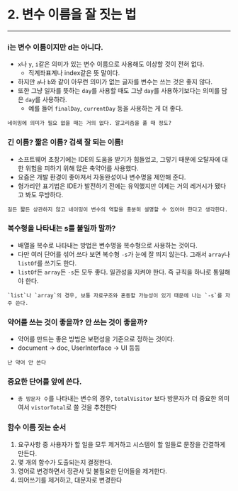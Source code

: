 # 2. 변수 이름을 잘 짓는 법

---

### i는 변수 이름이지만 d는 아니다.

- `x`나 `y`, `i`같은 의미가 있는 변수 이름으로 사용해도 이상할 것이 전혀 없다.
    - 직계좌표계나 index같은 뜻 말이다.
- 하지만 `a`나 `b`와 같이 아무런 의미가 없는 글자를 변수는 쓰는 것은 좋지 않다.
- 또한 그냥 일자를 뜻하는 `day`를 사용할 때도 그냥 `day`를 사용하기보다는 의미를 담은 `day`를 사용하라.
    - 예를 들어 `finalDay`, `currentDay` 등을 사용하는 게 더 좋다.
```
네이밍에 의미가 필요 없을 때는 거의 없다. 알고리즘을 풀 때 정도?
```

### 긴 이름? 짧은 이름? 검색 잘 되는 이름!

- 소프트웨어 초창기에는 IDE의 도움을 받기가 힘들었고, 그렇기 때문에 오탈자에 대한 위험을 피하기 위해 많은 축약어를 사용했다.
- 요즘은 개발 환경이 좋아져서 자동완성이나 변수명을 제안해 준다.
- 헝가리안 표기법은 IDE가 발전하기 전에는 유익했지만 이제는 거의 레거시가 됐다고 봐도 무방하다.
```
길든 짧든 상관하지 않고 네이밍이 변수의 역할을 충분히 설명할 수 있어야 한다고 생각한다.
```

### 복수형을 나타내는 s를 붙일까 말까?

- 배열을 복수로 나타내는 방법은 변수명을 복수형으로 사용하는 것이다.
- 다만 여러 단어를 섞어 쓰다 보면 복수형 `-s`가 눈에 잘 띄지 않는다. 그래서 `array`나 `listOf`를 쓰기도 한다.
- `listOf`든 `array`든 `-s`든 모두 좋다. 일관성을 지켜야 한다. 즉 규칙을 하나로 통일해야 한다.
```
`list`나 `array`의 경우, 보통 자료구조와 혼동할 가능성이 있기 때문에 나는 `-s`를 자주 쓴다.
```

### 약어를 쓰는 것이 좋을까? 안 쓰는 것이 좋을까?

- 약어를 만드는 좋은 방법은 보편성을 기준으로 정하는 것이다.
- document -> doc, UserInterface -> UI 등등
```
난 약어 안 쓴다
```

### 중요한 단어를 앞에 쓴다.

- `총 방문자 수`를 나타내는 변수의 경우, `totalVisitor` 보다 방문자가 더 중요한 의미여서 `vistorTotal`로 쓸 것을 추천한다

### 함수 이름 짓는 순서

1. 요구사항 중 사용자가 할 일을 모두 제거하고 시스템이 할 일들로 문장을 간결하게 만든다.
2. 몇 개의 함수가 도출되는지 결정한다.
3. 영어로 변경하면서 정관사 및 불필요한 단어들을 제거한다.
4. 띄어쓰기를 제거하고, 대문자로 변경한다